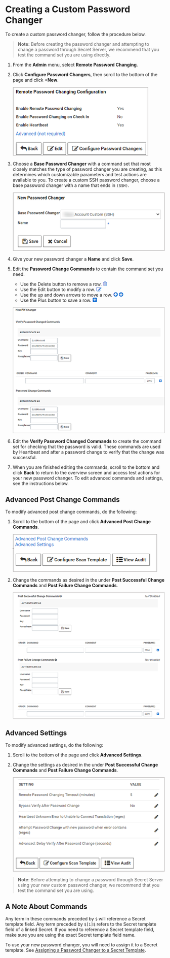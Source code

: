 [title]: # (Creating a Custom Password Changer)
[tags]: # (custom,remote,password changer)
[priority]: # (1000)

# Creating a Custom Password Changer

To create a custom password changer, follow the procedure below.

>**Note:** Before creating the password changer and attempting to change a password through Secret Server, we recommend that you test the command set you are using directly.

1. From the **Admin** menu, select **Remote Password Changing**.

1. Click **Configure Password Changers**, then scroll to the bottom of the page and click **+New**.

   ![image-configure-password-changers](images\configure-password-changers.png)

1. Choose a **Base Password Changer** with a command set that most closely matches the type of password changer you are creating, as this determines which customizable parameters and test actions are available to you. To create a custom SSH password changer, choose a base password changer with a name that ends in `(SSH)`.

   ![image-base-password-changer](images\base-password-changer.png)

1. Give your new password changer a **Name** and click **Save**.

1. Edit the **Password Change Commands** to contain the command set you need.

   * Use the Delete button to remove a row.
![image-delete](images\delete.png)
   * Use the Edit button to modify a row.
![image-edit](images\edit.png)
   * Use the up and down arrows to move a row.
![image-move](images\move.png)
   * Use the Plus button to save a row.
![image-save](images\save.png)

   ![image-edit-commands](images\edit-commands.png)

1. Edit the **Verify Password Changed Commands** to create the command set for checking that the password is valid. These commands are used by Heartbeat and after a password change to verify that the change was successful.

1. When you are finished editing the commands, scroll to the bottom and click **Back** to return to the overview screen and access test actions for your new password changer. To edit advanced commands and settings, see the instructions below.

## Advanced Post Change Commands

To modify advanced post change commands, do the following:

1. Scroll to the bottom of the page and click **Advanced Post Change Commands**.

   ![image-advanced-links](images\advanced-links.png)

1. Change the commands as desired in the under **Post Successful Change Commands** and **Post Failure Change Commands**.

   ![image-advanced-post-change-commands](images\advanced-post-change-commands.png)

## Advanced Settings

To modify advanced settings, do the following:

1. Scroll to the bottom of the page and click **Advanced Settings**.

1. Change the settings as desired in the under **Post Successful Change Commands** and **Post Failure Change Commands**.

   ![image-advanced-settings](images\advanced-settings.png)

>**Note**: Before attempting to change a password through Secret Server using your new custom password changer, we recommend that you test the command set you are using.

## A Note About Commands

Any term in these commands preceded by `$` will reference a Secret template field. Any term preceded by `$[1]$` refers to the Secret template field of a linked Secret. If you need to reference a Secret template field, make sure you are using the exact Secret template field name.

To use your new password changer, you will need to assign it to a Secret template. See [Assigning a Password Changer to a Secret Template](../../assign-a-pw-changer-to-a-secret-template/index.md).
